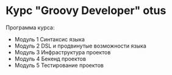 # Курс "Groovy Developer" otus

Программа курса:
- Модуль 1 Синтаксис языка
- Модуль 2 DSL и продвинутые возможности языка
- Модуль 3 Инфраструктура проектов
- Модуль 4 Бекенд проектов
- Модуль 5 Тестирование проектов

